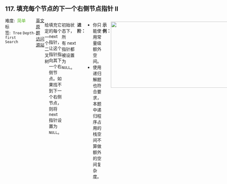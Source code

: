 <div style="font-size: 20px; margin-bottom: 15px; font-weight: bold;">117. 填充每个节点的下一个右侧节点指针 II</div>
<div style="display: flex; font-size: 14px; justify-content: space-between;"><div><span style="margin-right: 30px;">难度:&nbsp;&nbsp;<label style="color: rgb(90, 183, 38);">简单</label></span><span style="margin-right: 30px;">标签:&nbsp;&nbsp;<code>Tree</code>&nbsp;<code>Depth-first Search</code></span></div><div><span style="margin-right: 15px;"><a href="https://leetcode.com/problems/populating-next-right-pointers-in-each-node-ii/">英文原题</a></span><span><a href="https://leetcode-cn.com/problems/populating-next-right-pointers-in-each-node-ii/">访问源站</a></span></div>
<hr style="height: 1px; margin: 1em 0px;" />
<p>给定一个二叉树</p>

<pre>
struct Node {
  int val;
  Node *left;
  Node *right;
  Node *next;
}</pre>

<p>填充它的每个 next 指针，让这个指针指向其下一个右侧节点。如果找不到下一个右侧节点，则将 next 指针设置为 <code>NULL</code>。</p>

<p>初始状态下，所有 next 指针都被设置为 <code>NULL</code>。</p>

<p> </p>

<p><strong>进阶：</strong></p>

<ul>
	<li>你只能使用常量级额外空间。</li>
	<li>使用递归解题也符合要求，本题中递归程序占用的栈空间不算做额外的空间复杂度。</li>
</ul>

<p> </p>

<p><strong>示例：</strong></p>

<p><img alt="" src="https://assets.leetcode-cn.com/aliyun-lc-upload/uploads/2019/02/15/117_sample.png" style="height: 218px; width: 640px;" /></p>

<pre>
<strong>输入</strong>：root = [1,2,3,4,5,null,7]
<strong>输出：</strong>[1,#,2,3,#,4,5,7,#]
<strong>解释：</strong>给定二叉树如图 A 所示，你的函数应该填充它的每个 next 指针，以指向其下一个右侧节点，如图 B 所示。序列化输出按层序遍历顺序（由 next 指针连接），'#' 表示每层的末尾。</pre>

<p> </p>

<p><strong>提示：</strong></p>

<ul>
	<li>树中的节点数小于 <code>6000</code></li>
	<li><code>-100 <= node.val <= 100</code></li>
</ul>

<p> </p>

<ul>
</ul>

<hr style="height: 1px; margin: 1em 0px;" />
<strong>第1次解答</strong>
```javascript
/**
 * // Definition for a Node.
 * function Node(val, left, right, next) {
 *    this.val = val === undefined ? null : val;
 *    this.left = left === undefined ? null : left;
 *    this.right = right === undefined ? null : right;
 *    this.next = next === undefined ? null : next;
 * };
 */

/**
 * @param {Node} root
 * @return {Node}
 */
var connect = function (root) {
  // 如果 root 为 null，则直接返回
  if (root === null) return null;
  // 层次遍历 Tree，需要一个队列，从队头出队列，然后将左子树 / 右子树追加到队伍尾部
  let queue = [root];
  // 当队列非空，则表示层次遍历尚未结束
  // 每一层只会执行一次 while 语句，因为内部有 for 循环执行每一层内的遍历
  while (queue.length) {
    // 获取当前层所有的节点个数
    let n = queue.length;
    // 设置一个临时变量，用来存放上一个节点信息，方便将 next 属性指向当前节点
    let preNode = null;

    for (let i = 0; i < n; i++) {
      // 从队伍头部拿一个新节点
      let node = queue.shift();
      // 将前一个节点的 next 指向当前节点
      if (preNode) {
        preNode.next = node;
      }
      // 然后当前节点就成了前一个节点了
      preNode = node;

      // 层次遍历通用语法，将左子树入队
      if (node.left !== null) queue.push(node.left);
      // 层次遍历通用语法，将右子树入队
      if (node.right !== null) queue.push(node.right);
    }
  }
  
  return root;
};
```